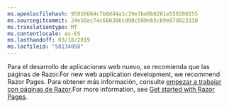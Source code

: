 ```yaml
---
ms.openlocfilehash: 95016664c7b0dd4a1c39e7be0b8261e558286155
ms.sourcegitcommit: 24e58ac74c660306cd98c580eb5cb9e87d823330
ms.translationtype: MT
ms.contentlocale: es-ES
ms.lasthandoff: 03/18/2019
ms.locfileid: "58134058"
---
```

<span data-ttu-id="dcb6e-101">Para el desarrollo de aplicaciones web nuevo, se recomienda que las páginas de Razor.</span><span class="sxs-lookup"><span data-stu-id="dcb6e-101">For new web application development, we recommend Razor Pages.</span></span> <span data-ttu-id="dcb6e-102">Para obtener más información, consulte [empezar a trabajar con páginas de Razor](/aspnet/core/tutorials/razor-pages/razor-pages-start).</span><span class="sxs-lookup"><span data-stu-id="dcb6e-102">For more information, see [Get started with Razor Pages](/aspnet/core/tutorials/razor-pages/razor-pages-start).</span></span>